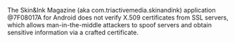 The Skin&Ink Magazine (aka com.triactivemedia.skinandink) application @7F08017A for Android does not verify X.509 certificates from SSL servers, which allows man-in-the-middle attackers to spoof servers and obtain sensitive information via a crafted certificate.